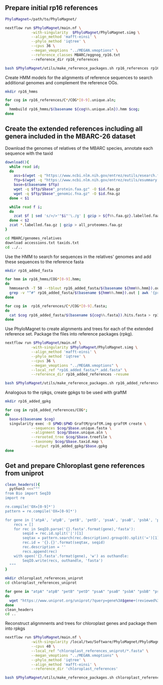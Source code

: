 Prepare initial rp16 references
-------
```bash
PhyloMagnet=/path/to/PhyloMagnet/

nextflow run $PhyloMagnet/main.nf \
            -with-singularity  $PhyloMagnet/PhyloMagnet.simg \
            --align_method 'mafft-einsi' \
            --phylo_method 'iqtree' \
            --cpus 36 \
            --megan_vmoptions "../MEGAN.vmoptions" \
            --reference_classes MBARC/eggnog_rp16.txt
            --reference_dir rp16_references

bash $PhyloMagnet/utils/make_reference_packages.sh rp16_references rp16_rpkg
```


Create HMM models for the alignments of reference sequences to search additional genomes and complement the reference OGs.
```bash
mkdir rp16_hmms

for cog in rp16_references/C*/COG*[0-9].unique.aln;
do
  hmmbuild rp16_hmms/$(basename ${cog%%.unique.aln}).hmm $cog;
done
```

Create the extended references including all genera included in the MBARC-26 dataset
-------
Download the genomes of relatives of the MBARC species, annotate each sequence with the taxid
```bash
download(){
  while read id;
  do
    ass=$(wget -q "https://www.ncbi.nlm.nih.gov/entrez/eutils/esearch.fcgi?db=assembly&term="$id -O - | ./xml_grep -cond Id --text_only)
    ftp=$(wget -q "https://www.ncbi.nlm.nih.gov/entrez/eutils/esummary.fcgi?db=assembly&id="$ass -O - | ./xml_grep -cond FtpPath_GenBank --text_only)
    base=$(basename $ftp)
    wget -q $ftp/$base"_protein.faa.gz" -O $id.faa.gz
    wget -q $ftp/$base"_genomic.fna.gz" -O $id.fna.gz
  done < $1

  while read f i;
  do
    zcat $f | sed 's/>/>'"$i"'\./g' | gzip > ${f%%.faa.gz}.labelled.faa.gz ;
  done < $2
  zcat *.labelled.faa.gz | gzip > all_proteomes.faa.gz
}

cd MBARC/genomes_relatives
download accessions.txt taxids.txt
cd ../..
```

Use the HMM to search for sequences in the relatives' genomes and add these sequences to the reference fasta
```bash
mkdir rp16_added_fasta

for hmm in rp16_hmms/COG*[0-9].hmm;
do
  hmmsearch -T 50 --tblout rp16_added_fasta/$(basename ${hmm%%.hmm}).out $hmm MBARC/genomes_relatives/all_proteomes.faa.gz;
  grep -v "^#" rp16_added_fasta/$(basename ${hmm%%.hmm}).out | awk '{print $1}' | esl-sfetch -f MBARC/genomes_relatives/all_proteomes.faa.gz - > rp16_added_fasta/$(basename ${hmm%%.hmm}).hits.fasta ;
done

for cog in  rp16_references/C*/COG*[0-9].fasta;
do
  cat $cog rp16_added_fasta/$(basename ${cog%%.fasta}).hits.fasta > rp16_added_fasta/$(basename ${cog%%.fasta})_add.fasta
done
```

Use PhyloMagnet to create alignments and trees for each of the extended reference set. Package the files into reference packages (rpkg).
```bash
nextflow run $PhyloMagnet/main.nf \
            -with-singularity $PhyloMagnet/PhyloMagnet.simg \
            --align_method 'mafft-einsi' \
            --phylo_method 'iqtree' \
            --cpus 36 \
            --megan_vmoptions "../MEGAN.vmoptions" \
            --local_ref "rp16_added_fasta/*_add.fasta" \
            --reference_dir rp16_added_references -resume

bash $PhyloMagnet/utils/make_reference_packages.sh rp16_added_references rp16_added_rpkg
```

Analogous to the rpkgs, create gpkgs to be used with graftM
```bash
mkdir rp16_added_gpkg

for cog in rp16_added_references/COG*;
do
  base=$(basename $cog)
  singularity exec -B $PWD:$PWD GraftM/graftM.img graftM create \
            --sequences $cog/$base.unique.fasta \
            --alignment $cog/$base.unique.aln \
            --rerooted_tree $cog/$base.treefile \
            --taxonomy $cog/$base.taxid.map \
            --output rp16_added_gpkg/$base.gpkg
done
```

Get and prepare Chloroplast gene references from uniprot
--------
```bash
clean_headers(){
  python3 <<<"""
from Bio import SeqIO
import re

re.compile('OX=[0-9]*')
pattern = re.compile('OX=[0-9]*')

for gene in ['atpA', 'atpB', 'petB', 'petD', 'psaA', 'psaB', 'psbA', 'psbB', 'psbC', 'psbD', 'psbE', 'psbI']:
    recs = []
    for rec in SeqIO.parse('{}.fasta'.format(gene),'fasta'):
        seqid = rec.id.split('|')[1]
        seqtax = pattern.search(rec.description).group(0).split('=')[1]
        rec.id = '{}.{}'.format(seqtax, seqid)
        rec.description = ''
        recs.append(rec)
    with open('{}.fasta'.format(gene), 'w') as outhandle:
        SeqIO.write(recs, outhandle, 'fasta')
  """
}

mkdir chloroplast_references_uniprot
cd chloroplast_references_uniprot

for gene in "atpA" "atpB" "petB" "petD" "psaA" "psaB" "psbA" "psbB" "psbC" "psbD" "psbE" "psbI";
do
  wget "https://www.uniprot.org/uniprot/?query=gene%3A$gene+(reviewed%3Ayes+OR+dinophyceae)+(chloroplast+OR+plastid)&format=fasta" -O "$gene.fasta"
done
clean_headers
cd ..
```

Reconstruct alignmnents and trees for chloroplast genes and package them into rpkgs
```bash
nextflow run $PhyloMagnet/main.nf \
            -with-singularity /local/two/Software/PhyloMagnet/PhyloMagnet.simg \
            --cpus 40 \
            --local_ref "chloroplast_references_uniprot/*.fasta" \
            --megan_vmoptions "../MEGAN.vmoptions" \
            --phylo_method 'iqtree' \
            --align_method 'mafft-einsi' \
            --reference_dir 'chloroplast_references'

bash $PhyloMagnet/utils/make_reference_packages.sh chloroplast_references/ chloroplast_rpkgs/
```



<!-- ####################
# get full length sequences from genomes
####################
cd MBARC/genomes
download accessions.txt taxids.txt
cd ../..

mkdir MBARC/genomes_rp16_genes

for hmm in rp16_hmms/COG*[0-9].hmm;
do
  hmmsearch -T 35 --tblout MBARC/genomes_rp16_genes/$(basename ${hmm%%.hmm}).out $hmm MBARC/genomes/all_proteomes.faa.gz;
  grep -v "^#" MBARC/genomes_rp16_genes/$(basename ${hmm%%.hmm}).out | awk '{print $1}' | esl-sfetch -f MBARC/genomes/all_proteomes.faa.gz - > MBARC/genomes_rp16_genes/$(basename ${hmm%%.hmm}).hits.fasta ;
done




singularity exec -B $PWD:$PWD graftM.img graftM graft \
                                            --forward SRR3656745_1.fastq.gz \
                                            --reverse SRR3656745_2.fastq.gz \
                                            --graftm_package rp16_added_gpkg/COG0051_add.gpkg \
                                            --input_sequence_type nucleotide \
                                            --search_method diamond \
                                            --assignment_method pplacer \
                                            --threads 32 \
                                            --verbosity 5 \
                                            --log SRR3656745-COG0051_add.log -->
